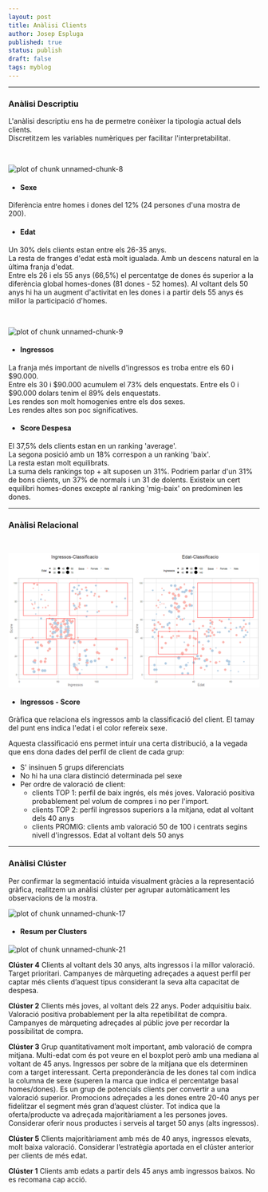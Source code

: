 ```yaml
---
layout: post
title: Anàlisi Clients
author: Josep Espluga
published: true
status: publish
draft: false
tags: myblog
---
```

 
***  
 
### **Anàlisi Descriptiu**
 
L'anàlisi descriptiu ens ha de permetre conèixer la tipologia actual dels clients.  
Discretitzem les variables numèriques per facilitar l'interpretabilitat.  
  

 

 
 

 

 
 

 

 

 

 
&nbsp;  
 
<img src="jEspluga.github.io/figures/unnamed-chunk-8-1.png" title="plot of chunk unnamed-chunk-8" alt="plot of chunk unnamed-chunk-8" style="display: block; margin: auto;" />
 
* #### **Sexe**
 
Diferència entre homes i dones del 12% (24 persones d'una mostra de 200). 
 
* #### **Edat**
 
Un 30% dels clients estan entre els 26-35 anys.  
La resta de franges d'edat està molt igualada. Amb un descens natural en la última franja d'edat.   
Entre els 26 i els 55 anys (66,5%) el percentatge de dones és superior a la diferència global homes-dones (81 dones - 52 homes). 
Al voltant dels 50 anys hi ha un augment d'activitat en les dones  i a partir dels 55 anys és millor la participació d'homes.  
  
&nbsp;  
 
<img src="jEspluga.github.io/figures/unnamed-chunk-9-1.png" title="plot of chunk unnamed-chunk-9" alt="plot of chunk unnamed-chunk-9" style="display: block; margin: auto;" />
 
* #### **Ingressos**  
 
La franja més important de nivells d'ingressos es troba entre els  60 i $90.000.  
Entre els 30 i $90.000 acumulem el 73% dels enquestats.
Entre els 0 i $90.000 dolars tenim el 89% dels enquestats.  
Les rendes son molt homogenies entre els dos sexes.  
Les rendes altes son poc significatives.  
 
* #### **Score Despesa**  
 
El 37,5% dels clients estan en un ranking 'average'.  
La segona posició amb un 18% correspon a un ranking 'baix'.  
La resta estan molt equilibrats.  
La suma dels rankings top + alt suposen un 31%.
Podriem parlar d'un 31% de bons clients, un 37% de normals i un 31 de dolents.
Existeix un cert equilibri homes-dones excepte al ranking 'mig-baix' on predominen les dones. 
  
  
***
 
### **Anàlisi Relacional**  
 
&nbsp; 
 
  

 

 
<img src="/figures/unnamed-chunk-12-1.png" title="plot of chunk unnamed-chunk-12" alt="plot of chunk unnamed-chunk-12" style="display: block; margin: auto;" />
 
* #### **Ingressos - Score**  
  
Gràfica que relaciona els ingressos amb la classificació del client.
El tamay del punt ens indica l'edat i el color refereix sexe.  
  
Aquesta classificació ens permet intuir una certa distribució, a la vegada que ens dona dades del perfil de client de cada grup:  
- S' insinuen 5 grups diferenciats  
- No hi ha una clara distinció determinada pel sexe  
- Per ordre de valoració de client:  
    - clients TOP 1: perfil de baix ingrés, els més joves. Valoració positiva probablement pel volum de compres i no per l'import.  
    - clients TOP 2: perfil ingressos superiors a la mitjana, edat al voltant dels 40 anys  
    - clients PROMIG: clients amb valoració 50 de 100 i centrats segins nivell d'ingressos. Edat al voltant dels 50 anys  
    

 
***  
 
### **Anàlisi Clúster** 
 
Per confirmar la segmentació intuida visualment gràcies a la representació gràfica, realitzem un anàlisi clúster per
agrupar automàticament les observacions de la mostra.  
 
 

 

 
 

 
 
<img src="jEspluga.github.io/figures/unnamed-chunk-17-1.png" title="plot of chunk unnamed-chunk-17" alt="plot of chunk unnamed-chunk-17" style="display: block; margin: auto;" />
 
* #### **Resum per Clusters** 
    

  

  

 
<img src="jEspluga.github.io/figures/unnamed-chunk-21-1.png" title="plot of chunk unnamed-chunk-21" alt="plot of chunk unnamed-chunk-21" style="display: block; margin: auto;" />
 
**Clúster 4**
Clients al voltant dels 30 anys, alts ingressos i la millor valoració. Target prioritari.
Campanyes de màrqueting adreçades a aquest perfil per captar més clients d’aquest tipus considerant la seva alta capacitat de despesa.

**Clúster 2**
Clients més joves, al voltant dels 22 anys. 
Poder adquisitiu baix. Valoració positiva probablement per la alta repetibilitat de compra. Campanyes de màrqueting adreçades al públic jove per recordar la possibilitat de compra.

**Clúster 3**
Grup quantitativament molt important, amb valoració de compra mitjana.
Multi-edat com és pot veure en el boxplot però amb una mediana al voltant de 45 anys.
Ingressos per sobre de la mitjana que els determinen com a target interessant.
Certa preponderància de les dones tal com indica la columna de sexe (superen la marca que indica el percentatge basal homes/dones).
Es un grup de potencials clients per convertir a una valoració superior.
Promocions adreçades a les dones entre 20-40 anys per fidelitzar el segment més gran d’aquest clúster.
Tot indica que la oferta/producte va adreçada majoritàriament a les persones joves.
Considerar oferir nous productes i serveis al target 50 anys (alts ingressos).

**Clúster 5**
Clients majoritàriament amb més de 40 anys, ingressos elevats, molt baixa valoració.
Considerar l’estratègia aportada en el clúster anterior per clients de més edat.

**Clúster 1**
Clients amb edats a  partir dels 45 anys amb ingressos baixos. No es recomana cap acció.

